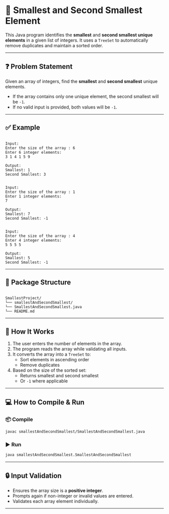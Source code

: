 # 🔢 Smallest and Second Smallest Element

This Java program identifies the **smallest** and **second smallest unique elements** in a given list of integers. It uses a `TreeSet` to automatically remove duplicates and maintain a sorted order.

---

## ❓ Problem Statement

Given an array of integers, find the **smallest** and **second smallest** unique elements.  
- If the array contains only one unique element, the second smallest will be `-1`.
- If no valid input is provided, both values will be `-1`.

---

## ✅ Example

```

Input:
Enter the size of the array : 6
Enter 6 integer elements:
3 1 4 1 5 9

Output:
Smallest: 1
Second Smallest: 3

```
```

Input:
Enter the size of the array : 1
Enter 1 integer elements:
7

Output:
Smallest: 7
Second Smallest: -1

```
```

Input:
Enter the size of the array : 4
Enter 4 integer elements:
5 5 5 5

Output:
Smallest: 5
Second Smallest: -1

```

---

## 📂 Package Structure

```

SmallestProject/
└── smallestAndSecondSmallest/
└── SmallestAndSecondSmallest.java
└── README.md

````

---

## 🧠 How It Works

1. The user enters the number of elements in the array.
2. The program reads the array while validating all inputs.
3. It converts the array into a `TreeSet` to:
   - Sort elements in ascending order
   - Remove duplicates
4. Based on the size of the sorted set:
   - Returns smallest and second smallest
   - Or `-1` where applicable

---

## 💻 How to Compile & Run

### 📦 Compile
```bash
javac smallestAndSecondSmallest/SmallestAndSecondSmallest.java
````

### ▶️ Run

```bash
java smallestAndSecondSmallest.SmallestAndSecondSmallest
```

---

## 🔒 Input Validation

* Ensures the array size is a **positive integer**.
* Prompts again if non-integer or invalid values are entered.
* Validates each array element individually.

---


